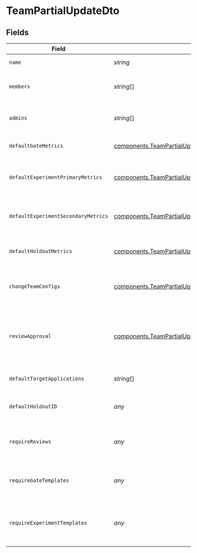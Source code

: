 # TeamPartialUpdateDto


## Fields

| Field                                                                                                                                                  | Type                                                                                                                                                   | Required                                                                                                                                               | Description                                                                                                                                            |
| ------------------------------------------------------------------------------------------------------------------------------------------------------ | ------------------------------------------------------------------------------------------------------------------------------------------------------ | ------------------------------------------------------------------------------------------------------------------------------------------------------ | ------------------------------------------------------------------------------------------------------------------------------------------------------ |
| `name`                                                                                                                                                 | *string*                                                                                                                                               | :heavy_minus_sign:                                                                                                                                     | The name of the team.                                                                                                                                  |
| `members`                                                                                                                                              | *string*[]                                                                                                                                             | :heavy_minus_sign:                                                                                                                                     | Array of member email addresses in the team.                                                                                                           |
| `admins`                                                                                                                                               | *string*[]                                                                                                                                             | :heavy_minus_sign:                                                                                                                                     | Array of admin email addresses in the team.                                                                                                            |
| `defaultGateMetrics`                                                                                                                                   | [components.TeamPartialUpdateDtoDefaultGateMetrics](../../models/components/teampartialupdatedtodefaultgatemetrics.md)[]                               | :heavy_minus_sign:                                                                                                                                     | Default gate metrics for the team.                                                                                                                     |
| `defaultExperimentPrimaryMetrics`                                                                                                                      | [components.TeamPartialUpdateDtoDefaultExperimentPrimaryMetrics](../../models/components/teampartialupdatedtodefaultexperimentprimarymetrics.md)[]     | :heavy_minus_sign:                                                                                                                                     | Default primary metrics for experiments in the team.                                                                                                   |
| `defaultExperimentSecondaryMetrics`                                                                                                                    | [components.TeamPartialUpdateDtoDefaultExperimentSecondaryMetrics](../../models/components/teampartialupdatedtodefaultexperimentsecondarymetrics.md)[] | :heavy_minus_sign:                                                                                                                                     | Default secondary metrics for experiments in the team.                                                                                                 |
| `defaultHoldoutMetrics`                                                                                                                                | [components.TeamPartialUpdateDtoDefaultHoldoutMetrics](../../models/components/teampartialupdatedtodefaultholdoutmetrics.md)[]                         | :heavy_minus_sign:                                                                                                                                     | Default holdout metrics for the team.                                                                                                                  |
| `changeTeamConfigs`                                                                                                                                    | [components.TeamPartialUpdateDtoChangeTeamConfigs](../../models/components/teampartialupdatedtochangeteamconfigs.md)                                   | :heavy_minus_sign:                                                                                                                                     | Who can change team configurations: "anyone" or "team_only".                                                                                           |
| `reviewApproval`                                                                                                                                       | [components.TeamPartialUpdateDtoReviewApproval](../../models/components/teampartialupdatedtoreviewapproval.md)                                         | :heavy_minus_sign:                                                                                                                                     | Who can review and approve changes: "anyone", "team_only", or "admin_only".                                                                            |
| `defaultTargetApplications`                                                                                                                            | *string*[]                                                                                                                                             | :heavy_minus_sign:                                                                                                                                     | Default target applications for the team.                                                                                                              |
| `defaultHoldoutID`                                                                                                                                     | *any*                                                                                                                                                  | :heavy_minus_sign:                                                                                                                                     | Default holdout ID for the team, if applicable.                                                                                                        |
| `requireReviews`                                                                                                                                       | *any*                                                                                                                                                  | :heavy_minus_sign:                                                                                                                                     | Whether reviews are required for changes, if applicable.                                                                                               |
| `requireGateTemplates`                                                                                                                                 | *any*                                                                                                                                                  | :heavy_minus_sign:                                                                                                                                     | Whether gate templates are required for the team, if applicable.                                                                                       |
| `requireExperimentTemplates`                                                                                                                           | *any*                                                                                                                                                  | :heavy_minus_sign:                                                                                                                                     | Whether experiment templates are required for the team, if applicable.                                                                                 |